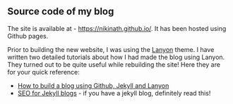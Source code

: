 ## Source code of my blog

The site is available at - https://nikinath.github.io/. It has been hosted using Github pages.

Prior to building the new website, I was using the [Lanyon](https://github.com/poole/lanyon) theme. I have written two detailed tutorials about how I had made the blog using Lanyon. They turned out to be quite useful while rebuilding the site! Here they are for your quick reference:

* [How to build a blog using Github, Jekyll and Lanyon](https://nikinath.github.io/build-blog-using-github-jekyll)
* [SEO for Jekyll blogs](https://nikinath.github.io/build-blog-using-github-jekyll) - if you have a jekyll blog, definitely read this! 

